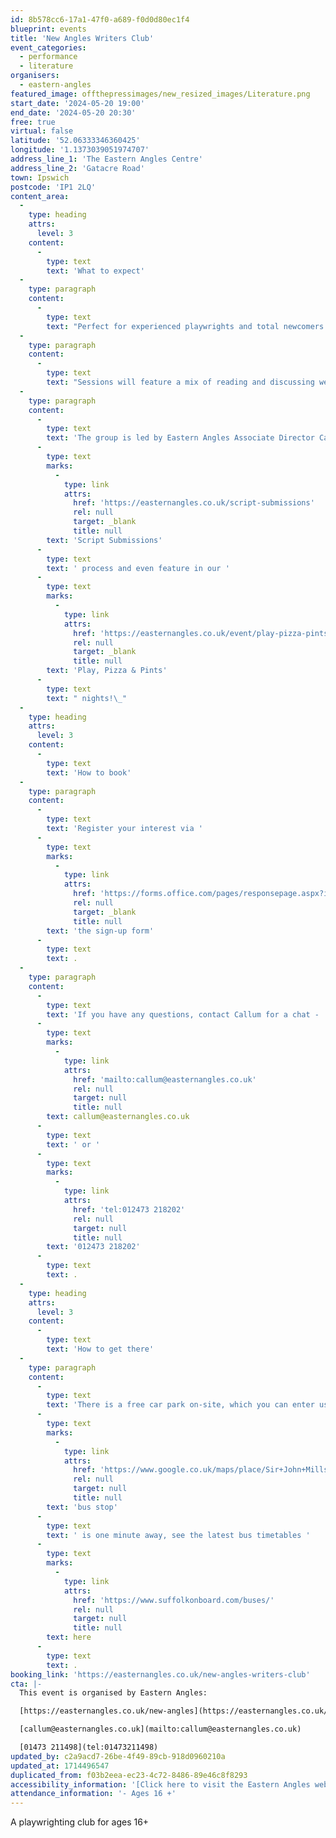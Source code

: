 ```yaml
---
id: 8b578cc6-17a1-47f0-a689-f0d0d80ec1f4
blueprint: events
title: 'New Angles Writers Club'
event_categories:
  - performance
  - literature
organisers:
  - eastern-angles
featured_image: offthepressimages/new_resized_images/Literature.png
start_date: '2024-05-20 19:00'
end_date: '2024-05-20 20:30'
free: true
virtual: false
latitude: '52.06333346360425'
longitude: '1.1373039051974707'
address_line_1: 'The Eastern Angles Centre'
address_line_2: 'Gatacre Road'
town: Ipswich
postcode: 'IP1 2LQ'
content_area:
  -
    type: heading
    attrs:
      level: 3
    content:
      -
        type: text
        text: 'What to expect'
  -
    type: paragraph
    content:
      -
        type: text
        text: "Perfect for experienced playwrights and total newcomers alike, New Angles Writers club is a great opportunity to flex your creative muscles and develop your voice as a writer.\_"
  -
    type: paragraph
    content:
      -
        type: text
        text: "Sessions will feature a mix of reading and discussing well-known plays, sharing your own work and participating in creative exercises designed to fire your imagination and develop your craft.\_"
  -
    type: paragraph
    content:
      -
        type: text
        text: 'The group is led by Eastern Angles Associate Director Callum Berridge. There is the potential that successfully developed scripts could be submitted to our '
      -
        type: text
        marks:
          -
            type: link
            attrs:
              href: 'https://easternangles.co.uk/script-submissions'
              rel: null
              target: _blank
              title: null
        text: 'Script Submissions'
      -
        type: text
        text: ' process and even feature in our '
      -
        type: text
        marks:
          -
            type: link
            attrs:
              href: 'https://easternangles.co.uk/event/play-pizza-pints'
              rel: null
              target: _blank
              title: null
        text: 'Play, Pizza & Pints'
      -
        type: text
        text: " nights!\_"
  -
    type: heading
    attrs:
      level: 3
    content:
      -
        type: text
        text: 'How to book'
  -
    type: paragraph
    content:
      -
        type: text
        text: 'Register your interest via '
      -
        type: text
        marks:
          -
            type: link
            attrs:
              href: 'https://forms.office.com/pages/responsepage.aspx?id=9PbrrtO0D024Wz6mYbMuWRX9ujYaF1lBuVF7q72mUAVUMlBGU1BQSFlWWjYxSDExWlRZVjVRTEpRSy4u'
              rel: null
              target: _blank
              title: null
        text: 'the sign-up form'
      -
        type: text
        text: .
  -
    type: paragraph
    content:
      -
        type: text
        text: 'If you have any questions, contact Callum for a chat - '
      -
        type: text
        marks:
          -
            type: link
            attrs:
              href: 'mailto:callum@easternangles.co.uk'
              rel: null
              target: null
              title: null
        text: callum@easternangles.co.uk
      -
        type: text
        text: ' or '
      -
        type: text
        marks:
          -
            type: link
            attrs:
              href: 'tel:012473 218202'
              rel: null
              target: null
              title: null
        text: '012473 218202'
      -
        type: text
        text: .
  -
    type: heading
    attrs:
      level: 3
    content:
      -
        type: text
        text: 'How to get there'
  -
    type: paragraph
    content:
      -
        type: text
        text: 'There is a free car park on-site, which you can enter using the large blue gates located on the right-hand side of Gatacre Road. Other car parks nearby which are pay and display include: South Street Car Park (10 min walk to theatre), Portman Road Car Park (16 min walk to theatre). The closest '
      -
        type: text
        marks:
          -
            type: link
            attrs:
              href: 'https://www.google.co.uk/maps/place/Sir+John+Mills+Theatre/@52.0631843,1.1376062,19.75z/data=!4m12!1m6!3m5!1s0x47d9a1b5f34a8ddd:0xe05bc781d84ef4dd!2sEastern+Angles+Centre!8m2!3d52.0631422!4d1.13732!3m4!1s0x47d9a1b5f9a67d49:0x8856208cee78829a!8m2!3d52.063236!4d1.137275'
              rel: null
              target: null
              title: null
        text: 'bus stop'
      -
        type: text
        text: ' is one minute away, see the latest bus timetables '
      -
        type: text
        marks:
          -
            type: link
            attrs:
              href: 'https://www.suffolkonboard.com/buses/'
              rel: null
              target: null
              title: null
        text: here
      -
        type: text
        text: .
booking_link: 'https://easternangles.co.uk/new-angles-writers-club'
cta: |-
  This event is organised by Eastern Angles:

  [https://easternangles.co.uk/new-angles](https://easternangles.co.uk/new-angles) 

  [callum@easternangles.co.uk](mailto:callum@easternangles.co.uk)

  [01473 211498](tel:01473211498)
updated_by: c2a9acd7-26be-4f49-89cb-918d0960210a
updated_at: 1714496547
duplicated_from: f03b2eea-ec23-4c72-8486-89e46c8f8293
accessibility_information: '[Click here to visit the Eastern Angles website for access information](https://easternangles.co.uk/faqs#:~:text=The%20front%20door%20of%20the,steps%20to%20reach%20the%20theatre.)'
attendance_information: '- Ages 16 +'
---
```

A playwrighting club for ages 16+